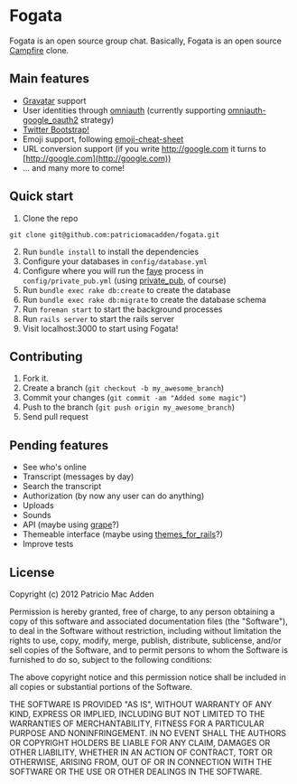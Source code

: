 # Fogata

Fogata is an open source group chat. Basically, Fogata is an open source [Campfire](http://campfirenow.com/) clone.

## Main features

* [Gravatar](http://gravatar.com/) support
* User identities through [omniauth](https://github.com/intridea/omniauth) (currently supporting [omniauth-google_oauth2](https://github.com/zquestz/omniauth-google-oauth2) strategy)
* [Twitter Bootstrap!](https://github.com/twitter/bootstrap)
* Emoji support, following [emoji-cheat-sheet](http://www.emoji-cheat-sheet.com/)
* URL conversion support (if you write http://google.com it turns to [http://google.com](http://google.com))
* ... and many more to come!

## Quick start

1. Clone the repo
```
git clone git@github.com:patriciomacadden/fogata.git
```
2. Run `bundle install` to install the dependencies
3. Configure your databases in `config/database.yml`
4. Configure where you will run the [faye](https://github.com/faye/faye) process in `config/private_pub.yml` (using [private_pub](https://github.com/ryanb/private_pub), of course)
5. Run `bundle exec rake db:create` to create the database
6. Run `bundle exec rake db:migrate` to create the database schema
7. Run `foreman start` to start the background processes
8. Run `rails server` to start the rails server
9. Visit localhost:3000 to start using Fogata!

## Contributing

1. Fork it.
2. Create a branch (`git checkout -b my_awesome_branch`)
3. Commit your changes (`git commit -am "Added some magic"`)
4. Push to the branch (`git push origin my_awesome_branch`)
5. Send pull request

## Pending features

* See who's online
* Transcript (messages by day)
* Search the transcript
* Authorization (by now any user can do anything)
* Uploads
* Sounds
* API (maybe using [grape](https://github.com/intridea/grape)?)
* Themeable interface (maybe using [themes_for_rails](https://github.com/lucasefe/themes_for_rails)?)
* Improve tests

## License

Copyright (c) 2012 Patricio Mac Adden

Permission is hereby granted, free of charge, to any person obtaining a copy of this software and associated documentation files (the "Software"), to deal in the Software without restriction, including without limitation the rights to use, copy, modify, merge, publish, distribute, sublicense, and/or sell copies of the Software, and to permit persons to whom the Software is furnished to do so, subject to the following conditions:

The above copyright notice and this permission notice shall be included in all copies or substantial portions of the Software.

THE SOFTWARE IS PROVIDED "AS IS", WITHOUT WARRANTY OF ANY KIND, EXPRESS OR IMPLIED, INCLUDING BUT NOT LIMITED TO THE WARRANTIES OF MERCHANTABILITY, FITNESS FOR A PARTICULAR PURPOSE AND NONINFRINGEMENT. IN NO EVENT SHALL THE AUTHORS OR COPYRIGHT HOLDERS BE LIABLE FOR ANY CLAIM, DAMAGES OR OTHER LIABILITY, WHETHER IN AN ACTION OF CONTRACT, TORT OR OTHERWISE, ARISING FROM, OUT OF OR IN CONNECTION WITH THE SOFTWARE OR THE USE OR OTHER DEALINGS IN THE SOFTWARE.